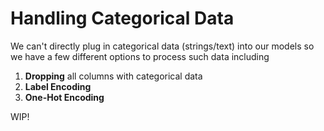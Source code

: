 # Handling Categorical Data
We can't directly plug in categorical data (strings/text) into our models so we have a few different options to process such data including
	
1. __Dropping__ all columns with categorical data
2. __Label Encoding__
3. __One-Hot Encoding__

WIP!
